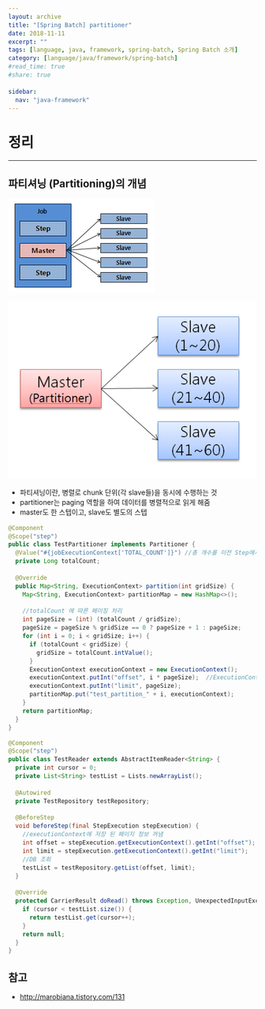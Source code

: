 ```yaml
---
layout: archive
title: "[Spring Batch] partitioner"
date: 2018-11-11
excerpt: ""
tags: [language, java, framework, spring-batch, Spring Batch 소개]
category: [language/java/framework/spring-batch]
#read_time: true
#share: true

sidebar:
  nav: "java-framework"
---
```


# 정리

* * *

## 파티셔닝 (Partitioning)의 개념

![partitioner01](/assets/image/language/java/framework/spring-batch/partitioner01.png)

![partitioner02](/assets/image/language/java/framework/spring-batch/partitioner02.png)

* 파티셔닝이란, 병렬로 chunk 단위(각 slave들)을 동시에 수행하는 것
* partitioner는 paging 역할을 하여 데이터를 병렬적으로 읽게 해줌
* master도 한 스텝이고, slave도 별도의 스텝

```java
@Component
@Scope("step")
public class TestPartitioner implements Partitioner {
  @Value("#{jobExecutionContext['TOTAL_COUNT']}") //총 개수를 이전 Step에서 jobExecutionContext에 저장
  private Long totalCount;

  @Override
  public Map<String, ExecutionContext> partition(int gridSize) {
    Map<String, ExecutionContext> partitionMap = new HashMap<>();

    //totalCount 에 따른 페이징 처리
    int pageSize = (int) (totalCount / gridSize);
    pageSize = pageSize % gridSize == 0 ? pageSize + 1 : pageSize;
    for (int i = 0; i < gridSize; i++) {
      if (totalCount < gridSize) {
        gridSize = totalCount.intValue();
      }
      ExecutionContext executionContext = new ExecutionContext();
      executionContext.putInt("offset", i * pageSize);  //ExecutionContext에 페이지 정보 저장
      executionContext.putInt("limit", pageSize);
      partitionMap.put("test_partition_" + i, executionContext);
    }
    return partitionMap;
  }
}
```

```java
@Component
@Scope("step")
public class TestReader extends AbstractItemReader<String> {
  private int cursor = 0;
  private List<String> testList = Lists.newArrayList();

  @Autowired
  private TestRepository testRepository;

  @BeforeStep
  void beforeStep(final StepExecution stepExecution) {
    //executionContext에 저장 된 페이지 정보 꺼냄
    int offset = stepExecution.getExecutionContext().getInt("offset");
    int limit = stepExecution.getExecutionContext().getInt("limit");
    //DB 조회
    testList = testRepository.getList(offset, limit);
  }

  @Override
  protected CarrierResult doRead() throws Exception, UnexpectedInputException, ParseException, NonTransientResourceException {
    if (cursor < testList.size()) {
      return testList.get(cursor++);
    }
    return null;
  }
}
```

## 참고

* <http://marobiana.tistory.com/131>